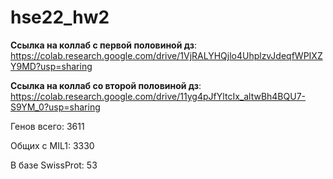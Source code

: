 # hse22_hw2
**Ссылка на коллаб с первой половиной дз**:
https://colab.research.google.com/drive/1VjRALYHQjlo4UhplzvJdeqfWPIXZY9MD?usp=sharing

**Ссылка на коллаб со второй половиной дз**:
https://colab.research.google.com/drive/11yg4pJfYltcIx_altwBh4BQU7-S9YM_0?usp=sharing

Генов всего: 3611

Общих с MIL1: 3330

В базе SwissProt: 53
